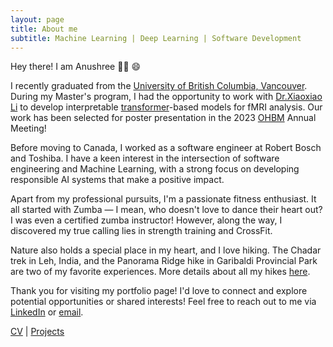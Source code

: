 ```yaml
---
layout: page
title: About me
subtitle: Machine Learning | Deep Learning | Software Development
---
```


Hey there! I am Anushree :woman_technologist: :smile:

I recently graduated from the [University of British Columbia, Vancouver](https://www.ubc.ca/). During my Master's program, I had the opportunity to work with [Dr.Xiaoxiao Li](https://xxlya.github.io/xiaoxiao/) to develop interpretable [transformer](https://ai.googleblog.com/2017/08/transformer-novel-neural-network.html)-based models for fMRI analysis. Our work has been selected for poster presentation in the 2023 [OHBM](https://www.humanbrainmapping.org/i4a/pages/index.cfm?pageid=4114) Annual Meeting!

Before moving to Canada, I worked as a software engineer at Robert Bosch and Toshiba. I have a keen interest in the intersection of software engineering and Machine Learning, with a strong focus on developing responsible AI systems that make a positive impact.

Apart from my professional pursuits, I'm a passionate fitness enthusiast. It all started with Zumba — I mean, who doesn't love to dance their heart out? I was even a certified zumba instructor! However, along the way, I discovered my true calling lies in strength training and CrossFit. 

Nature also holds a special place in my heart, and I love hiking. The Chadar trek in Leh, India, and the Panorama Ridge hike in Garibaldi Provincial Park are two of my favorite experiences. More details about all my hikes [here](../hikes/).

Thank you for visiting my portfolio page! I'd love to connect and explore potential opportunities or shared interests! Feel free to reach out to me via [LinkedIn](https://www.linkedin.com/in/anushree-bannadabhavi-585435122/) or [email](anushree.bannadabhavi@gmail.com). 

[CV](../Anushree_Resume.pdf) | [Projects](../projects/)




